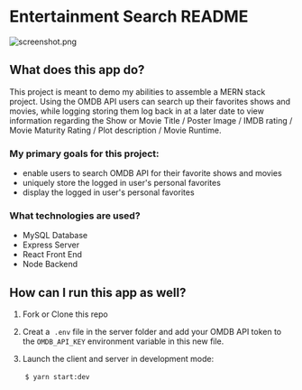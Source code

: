 # Entertainment Search README

![screenshot.png](Entertainment%20Search%20README/Untitled.png)

## What does this app do?

This project is meant to demo my abilities to assemble a MERN stack project. Using the OMDB API users can search up their favorites shows and movies, while logging storing them log back in at a later date to view information regarding the Show or Movie Title / Poster Image / IMDB rating / Movie Maturity Rating / Plot description / Movie Runtime. 

### My primary goals for this project:

- enable users to search OMDB API for their favorite shows and movies
- uniquely store the logged in user's personal favorites
- display the logged in user's personal favorites

### What technologies are used?

- MySQL Database
- Express Server
- React Front End
- Node Backend

## How can I run this app as well?

1. Fork or Clone this repo 
2. Creat a  `.env` file in the server folder and add your OMDB API token to the `OMDB_API_KEY` environment variable in this new file.
3. Launch the client and server in development mode:

     `$ yarn start:dev`